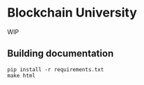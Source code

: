 # Blockchain University
WIP

## Building documentation
```
pip install -r requirements.txt
make html
```
